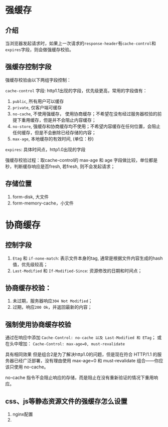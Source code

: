 
# 强缓存

## 介绍

当浏览器发起请求时，如果上一次请求的`response-header`有`cache-control`和`expires`字段，则会做强缓存校验。


## 强缓存控制字段

强缓存校验由以下两组字段控制：

`cache-control` 字段: http1.1出现的字段，优先级更高，常用的字段值有：
  1. `public`,  所有用户可以缓存
  2. `private`, 仅客户端可缓存
  3. `no-cache`, 不使用强缓存， 使用协商缓存；不希望在没有经过服务器校验的前提下重用缓存，但是并不会阻止内容缓存；
  4. `no-store`, 强缓存和协商缓存均不使用；不希望内容缓存在任何位置，会阻止任何缓存，但是不会删除已经存储的内容；
  5. `max-age`, 本地缓存的有效时间, (单位：秒)

`expires`: 具体时间点，http1.0出现的字段



强缓存校验过程：取cache-control的 max-age 和 age 字段做比较，单位都是秒，判断缓存响应是否fresh, 若fresh, 则不会发起请求；


## 存储位置

1. form-disk,  大文件
2. form-memory-cache，小文件







# 协商缓存

## 控制字段

1. `Etag` 和 `if-none-match`: 表示文件本身的tag, 通常是根据文件内容生成的hash值，优先级较高；
2. `Last-Modified` 和 `If-Modified-Since`: 资源修改的日期和时间点；


## 协商缓存校验：

1. 未过期，服务器响应`304 Not Modified`；
2. 过期，响应`200 Ok`，并返回最新的内容；











## 强制使用协商缓存校验

通过在响应中添加 `Cache-Control: no-cache 以及 Last-Modified 和 ETag`；
或
在头中增加： `Cache-Control: max-age=0, must-revalidate`

具有相同效果
但是组合2是为了解决http1.0的问题，但是现在符合 HTTP/1.1 的服务器已经广泛部署，没有理由使用 max-age=0 和 must-revalidate 组合——你应该只使用 no-cache。


no-cache 指令不会阻止响应的存储，而是阻止在没有重新验证的情况下重用响应。



## css、js等静态资源文件的强缓存怎么设置

1. nginx配置
2. <meta http-equiv="Cache-Control" content="max-age=7200" />